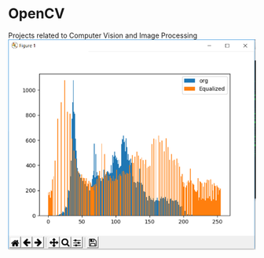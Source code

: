 # OpenCV
Projects related to Computer Vision and Image Processing 
![alt text](https://github.com/Murali81/Digital-Image-Processing-Codes/blob/master/Histogram%20Equalization/output_histogram.PNG)

